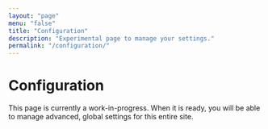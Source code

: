 ```yaml
---
layout: "page"
menu: "false"
title: "Configuration"
description: "Experimental page to manage your settings."
permalink: "/configuration/"
---
```


# Configuration

This page is currently a work-in-progress. When it is ready, you will be able to manage advanced, global settings for this entire site.

<!--
* Toggle reproduction history
* Toggle downloads
* Override emulators (backends, cores)
* Force override emulators
* Toggle automatic web/social embeds
* Try to load games marked unavailable
* Configs/saves import/export
-->
